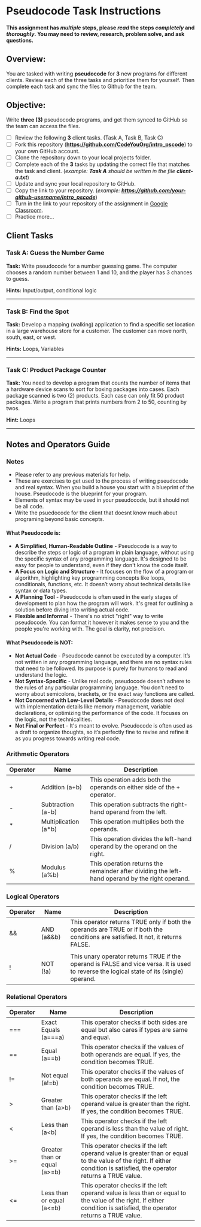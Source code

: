 # Pseudocode Task Instructions

**This assignment has *multiple* steps, please *read* the steps *completely* and *thoroughly*. You may need to review, research, problem solve, and ask questions.**

## **Overview:**
You are tasked with writing **pseudocode** for **3** new programs for different clients. Review each of the three tasks and prioritize them for yourself. Then complete each task and sync the files to Github for the team.

## **Objective:**
Write **three (3)** pseudocode programs, and get them synced to GitHub so the team can access the files.

- [ ] Review the following **3** client tasks. (Task A, Task B, Task C)
- [ ] Fork this repository (**https://github.com/CodeYouOrg/intro_pscode**) to your own GitHub account.
- [ ] Clone the repository down to your local projects folder.
- [ ] Complete each of the **3** tasks by updating the correct file that matches the task and client. (*example: **Task A** should be written in the file **client-a.txt***)
- [ ] Update and sync your local repository to GitHub.
- [ ] Copy the link to your repository. (*example: **https://github.com/your-github-username/intro_pscode***)
- [ ] Turn in the link to your repository of the assignment in [Google Classroom](https://classroom.google.com/).
- [ ] Practice more...

## Client Tasks

### Task A: Guess the Number Game

**Task:** Write pseudocode for a number guessing game. The computer chooses a random number between 1 and 10, and the player has 3 chances to guess.

**Hints:** Input/output, conditional logic

---

### Task B: Find the Spot

**Task:** Develop a mapping (walking) application to find a specific set location in a large warehouse store for a customer. The customer can move north, south, east, or west.

**Hints:** Loops, Variables

---

### Task C: Product Package Counter

**Task:** You need to develop a program that counts the number of items that a hardware device scans to sort for boxing packages into cases. Each package scanned is two (2) products. Each case can only fit 50 product packages. Write a program that prints numbers from 2 to 50, counting by twos.

**Hint:** Loops

---

## Notes and Operators Guide

### Notes

- Please refer to any previous materials for help.
- These are exercises to get used to the process of writing pseudocode and real syntax. When you build a house you start with a blueprint of the house. Pseudocode is the blueprint for your program.
- Elements of syntax may be used in your pseudocode, but it should not be all code.
- Write the psuedocode for the client that doesnt know much about programing beyond basic concepts.

#### What Pseudocode is:

- **A Simplified, Human-Readable Outline** - Pseudocode is a way to describe the steps or logic of a program in plain language, without using the specific syntax of any programming language. It's designed to be easy for people to understand, even if they don't know the code itself.
- **A Focus on Logic and Structure** - It focuses on the flow of a program or algorithm, highlighting key programming concepts like loops, conditionals, functions, etc. It doesn’t worry about technical details like syntax or data types.
- **A Planning Tool** - Pseudocode is often used in the early stages of development to plan how the program will work. It's great for outlining a solution before diving into writing actual code.
- **Flexible and Informal** - There's no strict "right" way to write pseudocode. You can format it however it makes sense to you and the people you're working with. The goal is clarity, not precision.

#### What Pseudocode is NOT:

- **Not Actual Code** - Pseudocode cannot be executed by a computer. It’s not written in any programming language, and there are no syntax rules that need to be followed. Its purpose is purely for humans to read and understand the logic.
- **Not Syntax-Specific** - Unlike real code, pseudocode doesn’t adhere to the rules of any particular programming language. You don’t need to worry about semicolons, brackets, or the exact way functions are called.
- **Not Concerned with Low-Level Details** - Pseudocode does not deal with implementation details like memory management, variable declarations, or optimizing the performance of the code. It focuses on the logic, not the technicalities.
- **Not Final or Perfect** - It's meant to evolve. Pseudocode is often used as a draft to organize thoughts, so it’s perfectly fine to revise and refine it as you progress towards writing real code.

### Arithmetic Operators

| Operator | Name | Description |
| ----------- | ----------- | ----------- |
| + | Addition (a+b) | This operation adds both the operands on either side of the + operator. |
| - | Subtraction (a-b) | This operation subtracts the right-hand operand from the left. |
| * | Multiplication (a*b) | This operation multiplies both the operands. |
| / | Division (a/b) | This operation divides the left-hand operand by the operand on the right. |
| % | Modulus (a%b) | This operation returns the remainder after dividing the left-hand operand by the right operand. |

### Logical Operators

| Operator | Name | Description |
| ----------- | ----------- | ----------- |
| && | AND (a&&b) | This operator returns TRUE only if both the operands are TRUE or if both the conditions are satisfied. It not, it returns FALSE. |
| || | OR (a||b) | This operator returns TRUE if either operand is TRUE. It also returns TRUE if both the operands are TRUE. If neither operand is true, it returns FALSE. |
| ! | NOT (!a) | This unary operator returns TRUE if the operand is FALSE and vice versa. It is used to reverse the logical state of its (single) operand. |

### Relational Operators

| Operator | Name | Description |
| ----------- | ----------- | ----------- |
| === | Exact Equals (a===a) | This operator checks if both sides are equal but also cares if types are same and equal. |
| == | Equal (a==b) | This operator checks if the values of both operands are equal. If yes, the condition becomes TRUE. |
| != | Not equal (a!=b) | This operator checks if the values of both operands are equal. If not, the condition becomes TRUE. |
| > | Greater than (a>b) | This operator checks if the left operand value is greater than the right. If yes, the condition becomes TRUE. |
| < | Less than (a<b) | This operator checks if the left operand is less than the value of right. If yes, the condition becomes TRUE. |
| >= | Greater than or equal (a>=b) | This operator checks if the left operand value is greater than or equal to the value of the right. If either condition is satisfied, the operator returns a TRUE value. |
| <= | Less than or equal (a<=b) | This operator checks if the left operand value is less than or equal to the value of the right. If either condition is satisfied, the operator returns a TRUE value. |